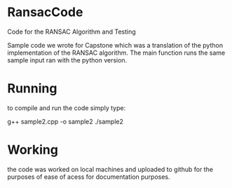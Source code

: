 # RansacCode
Code for the RANSAC Algorithm and Testing

Sample code we wrote for Capstone which was a translation of the python implementation of the RANSAC algorithm. The main function runs the same sample input ran with the python version. 

# Running

to compile and run the code simply type: 

g++ sample2.cpp -o sample2
./sample2

# Working

the code was worked on local machines and uploaded to github for the purposes of ease of acess for documentation purposes.
